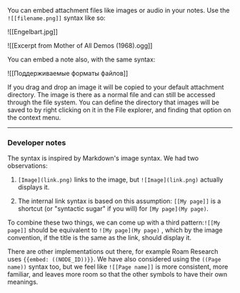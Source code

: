 You can embed attachment files like images or audio in your notes. Use the `![[filename.png]]` syntax like so:

![[Engelbart.jpg]]

![[Excerpt from Mother of All Demos (1968).ogg]]

You can embed a note also, with the same syntax:

![[Поддерживаемые форматы файлов]]

If you drag and drop an image it will be copied to your default attachment directory. The image is there as a normal file and can still be accessed through the file system. You can define the directory that images will be saved to by right clicking on it in the File explorer, and finding that option on the context menu. 

---

### Developer notes

The syntax is inspired by Markdown's image syntax. We had two observations:

 1. `[Image](link.png)` links to the image, but `![Image](link.png)` actually displays it.

 2. The internal link syntax is based on this assumption: `[[My page]]` is a shortcut (or "syntactic sugar" if you will) for `[My page](My page)`.

To combine these two things, we can come up with a third pattern:`![[My page]]` should be equivalent to `![My page](My page)` , which by the image convention, if the title is the same as the link, should display it.

There are other implementations out there, for example Roam Research uses `{{embed: ((NODE_ID))}}`. We have also considered using the `((Page name))` syntax too, but we feel like `![[Page name]]` is more consistent, more familiar, and leaves more room so that the other symbols to have their own meanings.
